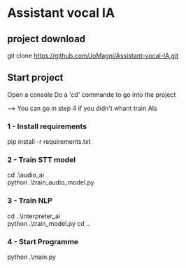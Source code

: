 # Assistant vocal IA

## project download
git clone https://github.com/JoMagni/Assistant-vocal-IA.git

## Start project
Open a console
Do a 'cd' commande to go into the project

--> You can go in step 4 if you didn't whant train AIs

### 1 - Install requirements
pip install -r requirements.txt

### 2 - Train STT model
cd .\audio_ai\
python .\train_audio_model.py

### 3 - Train NLP
cd ..\interpreter_ai\
python .\train_model.py
cd ..

### 4 - Start Programme
python .\main.py